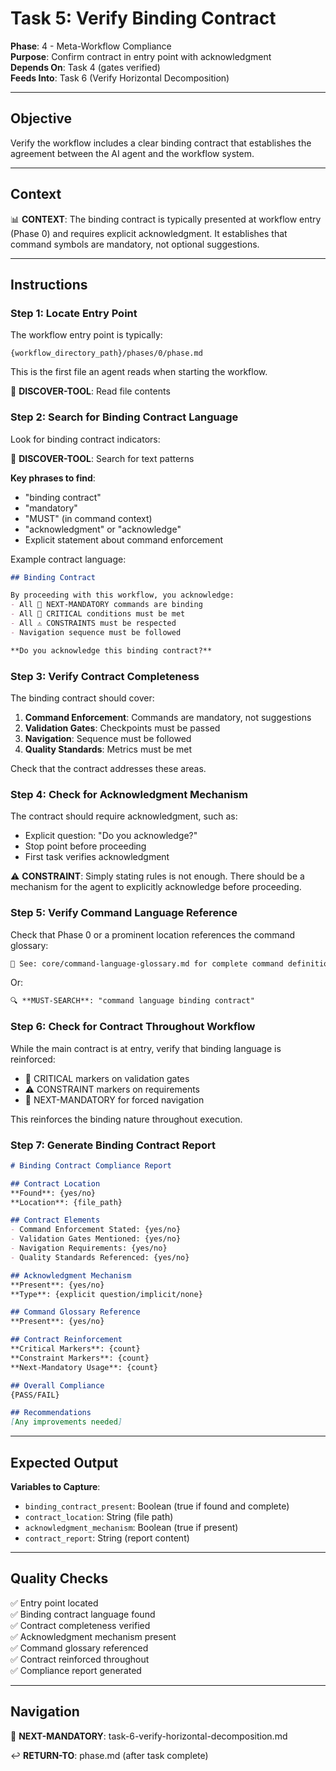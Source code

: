 # Task 5: Verify Binding Contract

**Phase**: 4 - Meta-Workflow Compliance  
**Purpose**: Confirm contract in entry point with acknowledgment  
**Depends On**: Task 4 (gates verified)  
**Feeds Into**: Task 6 (Verify Horizontal Decomposition)

---

## Objective

Verify the workflow includes a clear binding contract that establishes the agreement between the AI agent and the workflow system.

---

## Context

📊 **CONTEXT**: The binding contract is typically presented at workflow entry (Phase 0) and requires explicit acknowledgment. It establishes that command symbols are mandatory, not optional suggestions.

---

## Instructions

### Step 1: Locate Entry Point

The workflow entry point is typically:

```
{workflow_directory_path}/phases/0/phase.md
```

This is the first file an agent reads when starting the workflow.

📖 **DISCOVER-TOOL**: Read file contents

### Step 2: Search for Binding Contract Language

Look for binding contract indicators:

📖 **DISCOVER-TOOL**: Search for text patterns

**Key phrases to find**:
- "binding contract"
- "mandatory"
- "MUST" (in command context)
- "acknowledgment" or "acknowledge"
- Explicit statement about command enforcement

Example contract language:
```markdown
## Binding Contract

By proceeding with this workflow, you acknowledge:
- All 🎯 NEXT-MANDATORY commands are binding
- All 🚨 CRITICAL conditions must be met
- All ⚠️ CONSTRAINTS must be respected
- Navigation sequence must be followed

**Do you acknowledge this binding contract?**
```

### Step 3: Verify Contract Completeness

The binding contract should cover:

1. **Command Enforcement**: Commands are mandatory, not suggestions
2. **Validation Gates**: Checkpoints must be passed
3. **Navigation**: Sequence must be followed
4. **Quality Standards**: Metrics must be met

Check that the contract addresses these areas.

### Step 4: Check for Acknowledgment Mechanism

The contract should require acknowledgment, such as:
- Explicit question: "Do you acknowledge?"
- Stop point before proceeding
- First task verifies acknowledgment

⚠️ **CONSTRAINT**: Simply stating rules is not enough. There should be a mechanism for the agent to explicitly acknowledge before proceeding.

### Step 5: Verify Command Language Reference

Check that Phase 0 or a prominent location references the command glossary:

```markdown
📖 See: core/command-language-glossary.md for complete command definitions
```

Or:
```markdown
🔍 **MUST-SEARCH**: "command language binding contract"
```

### Step 6: Check for Contract Throughout Workflow

While the main contract is at entry, verify that binding language is reinforced:

- 🚨 CRITICAL markers on validation gates
- ⚠️ CONSTRAINT markers on requirements
- 🎯 NEXT-MANDATORY for forced navigation

This reinforces the binding nature throughout execution.

### Step 7: Generate Binding Contract Report

```markdown
# Binding Contract Compliance Report

## Contract Location
**Found**: {yes/no}
**Location**: {file_path}

## Contract Elements
- Command Enforcement Stated: {yes/no}
- Validation Gates Mentioned: {yes/no}
- Navigation Requirements: {yes/no}
- Quality Standards Referenced: {yes/no}

## Acknowledgment Mechanism
**Present**: {yes/no}
**Type**: {explicit question/implicit/none}

## Command Glossary Reference
**Present**: {yes/no}

## Contract Reinforcement
**Critical Markers**: {count}
**Constraint Markers**: {count}
**Next-Mandatory Usage**: {count}

## Overall Compliance
{PASS/FAIL}

## Recommendations
[Any improvements needed]
```

---

## Expected Output

**Variables to Capture**:
- `binding_contract_present`: Boolean (true if found and complete)
- `contract_location`: String (file path)
- `acknowledgment_mechanism`: Boolean (true if present)
- `contract_report`: String (report content)

---

## Quality Checks

✅ Entry point located  
✅ Binding contract language found  
✅ Contract completeness verified  
✅ Acknowledgment mechanism present  
✅ Command glossary referenced  
✅ Contract reinforced throughout  
✅ Compliance report generated

---

## Navigation

🎯 **NEXT-MANDATORY**: task-6-verify-horizontal-decomposition.md

↩️ **RETURN-TO**: phase.md (after task complete)

